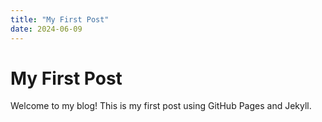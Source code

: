 ```yaml
---
title: "My First Post"
date: 2024-06-09
---
```


# My First Post

Welcome to my blog! This is my first post using GitHub Pages and Jekyll.
